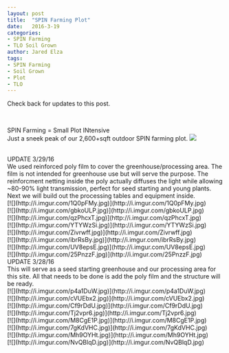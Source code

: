 ```yaml
---
layout: post
title:  "SPIN Farming Plot"
date:   2016-3-19
categories:
- SPIN Farming
- TLO Soil Grown
author: Jared Elza
tags: 
- SPIN Farming
- Soil Grown
- Plot
- TLO
---
```

Check back for updates to this post.

<br>

SPIN Farming = Small Plot INtensive
<br>
Just a sneek peak of our 2,600+sqft outdoor SPIN farming plot.
[![](http://i.imgur.com/3p2DN6n.jpg)](http://i.imgur.com/3p2DN6n.jpg)

<br>
UPDATE 3/29/16 
<br>
We used reinforced poly film to cover the greenhouse/processing area. The film is not intended for greenhouse use but will serve the purpose. The reinforcment netting inside the poly actually diffuses the light while allowing ~80-90% light transmission, perfect for seed starting and young plants. Next we will build out the processing tables and equipment inside.
<br>
[![](http://i.imgur.com/1Q0pFMy.jpg)](http://i.imgur.com/1Q0pFMy.jpg)
<br>
[![](http://i.imgur.com/gbkoULP.jpg)](http://i.imgur.com/gbkoULP.jpg)
<br>
[![](http://i.imgur.com/qzPhcxT.jpg)](http://i.imgur.com/qzPhcxT.jpg)
<br>
[![](http://i.imgur.com/YTYWzSi.jpg)](http://i.imgur.com/YTYWzSi.jpg)
<br>
[![](http://i.imgur.com/Zivrwff.jpg)](http://i.imgur.com/Zivrwff.jpg)
<br>
[![](http://i.imgur.com/ibrRsBy.jpg)](http://i.imgur.com/ibrRsBy.jpg)
<br>
[![](http://i.imgur.com/UV8epsE.jpg)](http://i.imgur.com/UV8epsE.jpg)
<br>
[![](http://i.imgur.com/25PnzzF.jpg)](http://i.imgur.com/25PnzzF.jpg)

<br>
UPDATE 3/28/16
<br>
This will serve as a seed starting greenhouse and our processing area for this site. All that needs to be done is add the poly film and the structure will be ready. 
<br>
[![](http://i.imgur.com/p4a1DuW.jpg)](http://i.imgur.com/p4a1DuW.jpg)
<br>
[![](http://i.imgur.com/cVUEbx2.jpg)](http://i.imgur.com/cVUEbx2.jpg)
<br>
[![](http://i.imgur.com/Cf9rDdU.jpg)](http://i.imgur.com/Cf9rDdU.jpg)
<br>
[![](http://i.imgur.com/Tj2vpr6.jpg)](http://i.imgur.com/Tj2vpr6.jpg)
<br>
[![](http://i.imgur.com/M8CgE1P.jpg)](http://i.imgur.com/M8CgE1P.jpg)
<br>
[![](http://i.imgur.com/7gKdVHC.jpg)](http://i.imgur.com/7gKdVHC.jpg)
<br>
[![](http://i.imgur.com/Mh9OYHt.jpg)](http://i.imgur.com/Mh9OYHt.jpg)
<br>
[![](http://i.imgur.com/NvQBlqD.jpg)](http://i.imgur.com/NvQBlqD.jpg)
<br>



